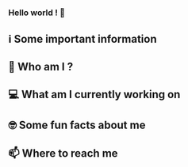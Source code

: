 ### Hello world ! 👋

## ℹ️ Some important information

## 👩 Who am I ?

## 💻 What am I currently working on

## 🤓 Some fun facts about me

## 📫 Where to reach me
